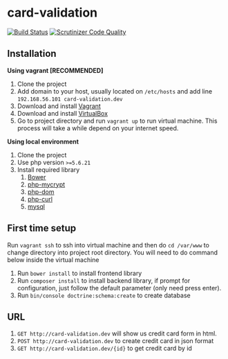 card-validation
===============

[![Build Status](https://scrutinizer-ci.com/g/gusdecool/card-validation/badges/build.png?b=master)](https://scrutinizer-ci.com/g/gusdecool/card-validation/build-status/master)
[![Scrutinizer Code Quality](https://scrutinizer-ci.com/g/gusdecool/card-validation/badges/quality-score.png?b=master)](https://scrutinizer-ci.com/g/gusdecool/card-validation/?branch=master)

Installation
------------

**Using vagrant [RECOMMENDED]**

1. Clone the project
2. Add domain to your host, usually located on `/etc/hosts` and add line `192.168.56.101 card-validation.dev`
3. Download and install [Vagrant](https://www.vagrantup.com/downloads.html)
4. Download and install [VirtualBox](https://www.virtualbox.org/wiki/Downloads)
5. Go to project directory and run `vagrant up` to run virtual machine. This process will take a while depend on your internet speed.

**Using local environment**

1. Clone the project
2. Use php version `>=5.6.21`
3. Install required library
    1. [Bower](http://bower.io/)
    2. [php-mycrypt](http://php.net/manual/en/book.mcrypt.php)
    3. [php-dom](http://php.net/manual/en/book.dom.php)
    4. [php-curl](http://php.net/manual/en/book.curl.php)
    5. [mysql](http://dev.mysql.com/downloads/mysql/)


First time setup
----------------

Run `vagrant ssh` to ssh into virtual machine and then do `cd /var/www` to change directory into project root directory.
You will need to do command below inside the virtual machine

1. Run `bower install` to install frontend library
2. Run `composer install` to install backend library, if prompt for configuration, just follow the default parameter (only need press enter).
3. Run `bin/console doctrine:schema:create` to create database

URL
---

1. `GET http://card-validation.dev` will show us credit card form in html.
2. `POST http://card-validation.dev` to create credit card in json format
3. `GET http://card-validation.dev/{id}` to get credit card by id
